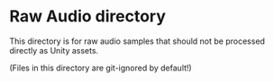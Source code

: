 # Raw Audio directory

This directory is for raw audio samples that should not be processed
directly as Unity assets.

(Files in this directory are git-ignored by default!)
